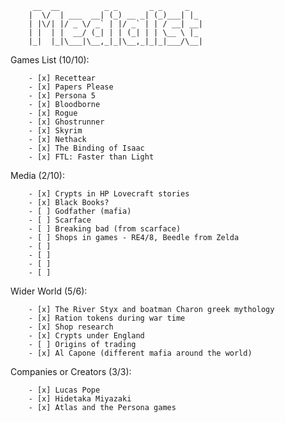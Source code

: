 <!-- language: lang-none -->
         __  __          _ _       _ _     _   
        |  \/  | ___  __| (_) __ _| (_)___| |_ 
        | |\/| |/ _ \/ _` | |/ _` | | / __| __|
        | |  | |  __/ (_| | | (_| | | \__ \ |_ 
        |_|  |_|\___|\__,_|_|\__,_|_|_|___/\__|

Games List (10/10):  

        - [x] Recettear
        - [x] Papers Please
        - [x] Persona 5
        - [x] Bloodborne
        - [x] Rogue
        - [x] Ghostrunner
        - [x] Skyrim
        - [x] Nethack
        - [x] The Binding of Isaac
        - [x] FTL: Faster than Light

Media (2/10): 

        - [x] Crypts in HP Lovecraft stories
        - [x] Black Books?
        - [ ] Godfather (mafia)
        - [ ] Scarface
        - [ ] Breaking bad (from scarface)
        - [ ] Shops in games - RE4/8, Beedle from Zelda
        - [ ] 
        - [ ] 
        - [ ] 
        - [ ] 

Wider World (5/6):  

        - [x] The River Styx and boatman Charon greek mythology
        - [x] Ration tokens during war time
        - [x] Shop research
        - [x] Crypts under England
        - [ ] Origins of trading
        - [x] Al Capone (different mafia around the world)

Companies or Creators (3/3):  

        - [x] Lucas Pope
        - [x] Hidetaka Miyazaki
        - [x] Atlas and the Persona games

